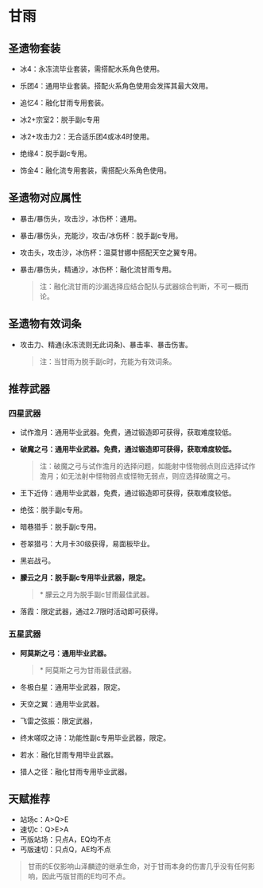 # 甘雨

## 圣遗物套装  

- 冰4：永冻流毕业套装，需搭配水系角色使用。  

- 乐团4：通用毕业套装。搭配火系角色使用会发挥其最大效用。  

- 追忆4：融化甘雨专用套装。  

- 冰2+宗室2：脱手副c专用  

- 冰2+攻击力2：无合适乐团4或冰4时使用。  

- 绝缘4：脱手副c专用。  

- 饰金4：融化流专用套装，需搭配火系角色使用。  

## 圣遗物对应属性  

- 暴击/暴伤头，攻击沙，冰伤杯：通用。  

- 暴击/暴伤头，充能沙，攻击/冰伤杯：脱手副c专用。  

- 攻击头，攻击沙，冰伤杯：温莫甘娜中搭配天空之翼专用。  

- 暴击/暴伤头，精通沙，冰伤杯：融化流甘雨专用。  

  > 注：融化流甘雨的沙漏选择应结合配队与武器综合判断，不可一概而论。  

## 圣遗物有效词条  

- 攻击力、精通(永冻流则无此词条)、暴击率、暴击伤害。  

  > 注：当甘雨为脱手副c时，充能为有效词条。  

## 推荐武器  

### 四星武器  

- 试作澹月：通用毕业武器。免费，通过锻造即可获得，获取难度较低。  

- **破魔之弓：通用毕业武器。免费，通过锻造即可获得，获取难度较低。**  

  > 注：破魔之弓与试作澹月的选择问题，如能射中怪物弱点则应选择试作澹月；如无法射中怪物弱点或怪物无弱点，则应选择破魔之弓。  

- 王下近侍：通用毕业武器，免费，通过锻造即可获得，获取难度较低。  

- 绝弦：脱手副c专用。  

- 暗巷猎手：脱手副c专用。  

- 苍翠猎弓：大月卡30级获得，易面板毕业。  

- 黑岩战弓。  

- **朦云之月：脱手副c专用毕业武器，限定。**  

  > \* 朦云之月为脱手副c甘雨最佳武器。  

- 落霞：限定武器，通过2.7限时活动即可获得。  

### 五星武器  

- **阿莫斯之弓：通用毕业武器。**

  > \* 阿莫斯之弓为甘雨最佳武器。  

- 冬极白星：通用毕业武器，限定。  

- 天空之翼：通用毕业武器。  

- 飞雷之弦振：限定武器，  

- 终末嗟叹之诗：功能性副c专用毕业武器，限定。  

- 若水：融化甘雨专用毕业武器。  

- 猎人之径：融化甘雨专用毕业武器。

## 天赋推荐  

- 站场c：A>Q>E  
- 速切c：Q>E>A  
- 丐版站场：只点A，EQ均不点  
- 丐版速切：只点Q，AE均不点  

> 甘雨的E仅影响山泽麟迹的继承生命，对于甘雨本身的伤害几乎没有任何影响，因此丐版甘雨的E均可不点。  
